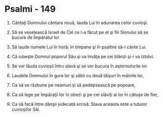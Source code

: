 # Psalmi - 149

1. Cântaţi Domnului cântare nouă, lauda Lui în adunarea celor cuvioşi. 

2. Să se veselească Israel de Cel ce l-a făcut pe el şi fiii Sionului să se bucure de Împăratul lor. 

3. Să laude numele Lui în horă; în timpane şi în psaltire să-I cânte Lui. 

4. Că iubeşte Domnul poporul Său şi va învăţa pe cei blânzi şi-i va izbăvi. 

5. Se vor lăuda cuvioşii întru slavă şi se vor bucura în aşternuturile lor. 

6. Laudele Domnului în gura lor şi săbii cu două tăişuri în mâinile lor, 

7. Ca să se răzbune pe neamuri şi să pedepsească pe popoare, 

8. Ca să lege pe împăraţii lor în obezi şi pe cei slăviţi ai lor în cătuşe de fier, 

9. Ca să facă între dânşii judecată scrisă. Slava aceasta este a tuturor cuvioşilor Săi. 

